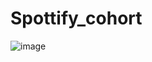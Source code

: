 # Spottify_cohort
![image](https://github.com/sourajyoti593/Spotify_cohort/assets/126117819/a0b669a1-0e0f-4057-9744-83f7f1aca351)
